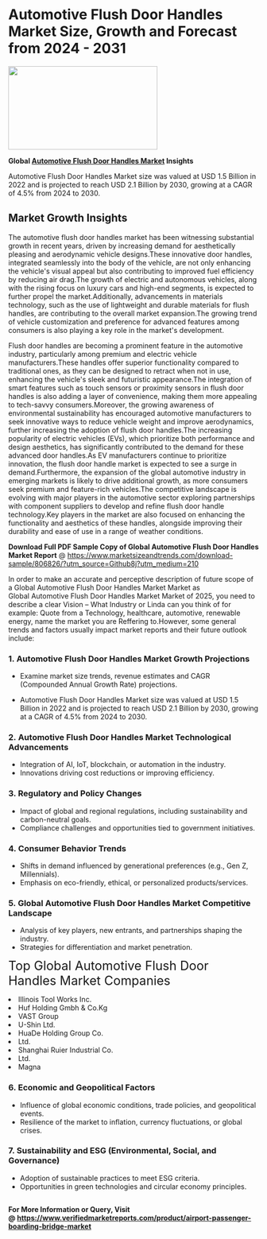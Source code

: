<H1>Automotive Flush Door Handles Market Size, Growth and Forecast from 2024 - 2031</H1><img class="aligncenter size-medium wp-image-584254" src="https://thirdeyenews.in/wp-content/uploads/2024/09/Global-Market-Research-300x168.jpeg" alt="" width="300" height="168" /><p><strong>Global&nbsp;<a href="https://www.marketsizeandtrends.com/download-sample/806826/?utm_source=Github8j?utm_medium=210">Automotive Flush Door Handles Market</a> Insights</strong></p><p>Automotive Flush Door Handles Market size was valued at USD 1.5 Billion in 2022 and is projected to reach USD 2.1 Billion by 2030, growing at a CAGR of 4.5% from 2024 to 2030.</p><p><h2>Market Growth Insights</h2> <p>The automotive flush door handles market has been witnessing substantial growth in recent years, driven by increasing demand for aesthetically pleasing and aerodynamic vehicle designs.These innovative door handles, integrated seamlessly into the body of the vehicle, are not only enhancing the vehicle's visual appeal but also contributing to improved fuel efficiency by reducing air drag.The growth of electric and autonomous vehicles, along with the rising focus on luxury cars and high-end segments, is expected to further propel the market.Additionally, advancements in materials technology, such as the use of lightweight and durable materials for flush handles, are contributing to the overall market expansion.The growing trend of vehicle customization and preference for advanced features among consumers is also playing a key role in the market's development.</p> <p>Flush door handles are becoming a prominent feature in the automotive industry, particularly among premium and electric vehicle manufacturers.These handles offer superior functionality compared to traditional ones, as they can be designed to retract when not in use, enhancing the vehicle's sleek and futuristic appearance.The integration of smart features such as touch sensors or proximity sensors in flush door handles is also adding a layer of convenience, making them more appealing to tech-savvy consumers.Moreover, the growing awareness of environmental sustainability has encouraged automotive manufacturers to seek innovative ways to reduce vehicle weight and improve aerodynamics, further increasing the adoption of flush door handles.The increasing popularity of electric vehicles (EVs), which prioritize both performance and design aesthetics, has significantly contributed to the demand for these advanced door handles.As EV manufacturers continue to prioritize innovation, the flush door handle market is expected to see a surge in demand.Furthermore, the expansion of the global automotive industry in emerging markets is likely to drive additional growth, as more consumers seek premium and feature-rich vehicles.The competitive landscape is evolving with major players in the automotive sector exploring partnerships with component suppliers to develop and refine flush door handle technology.Key players in the market are also focused on enhancing the functionality and aesthetics of these handles, alongside improving their durability and ease of use in a range of weather conditions.</p> <p><span class=""><strong>Download Full PDF Sample Copy of Global Automotive Flush Door Handles Market Report</strong> @ <a href="https://www.marketsizeandtrends.com/download-sample/806826/?utm_source=Github8j?utm_medium=210" target="_blank">https://www.marketsizeandtrends.com/download-sample/806826/?utm_source=Github8j?utm_medium=210</a></span></p><p>In order to make an accurate and perceptive description of future scope of a Global&nbsp;Automotive Flush Door Handles Market Market as Global&nbsp;Automotive Flush Door Handles Market Market of 2025, you need to describe a clear Vision &ndash; What Industry or Linda can you think of for example: Quote from a Technology, healthcare, automotive, renewable energy, name the market you are Reffering to.However, some general trends and factors usually impact market reports and their future outlook include:</p><h3>1.&nbsp;<strong>Automotive Flush Door Handles Market Growth Projections</strong></h3><ul><li>Examine market size trends, revenue estimates and CAGR (Compounded Annual Growth Rate) projections.</li><li><p>Automotive Flush Door Handles Market size was valued at USD 1.5 Billion in 2022 and is projected to reach USD 2.1 Billion by 2030, growing at a CAGR of 4.5% from 2024 to 2030.</p></li></ul><h3>2.&nbsp;<strong>Automotive Flush Door Handles Market Technological Advancements</strong></h3><ul><li>Integration of AI, IoT, blockchain, or automation in the industry.</li><li>Innovations driving cost reductions or improving efficiency.</li></ul><h3>3.&nbsp;<strong>Regulatory and Policy Changes</strong></h3><ul><li>Impact of global and regional regulations, including sustainability and carbon-neutral goals.</li><li>Compliance challenges and opportunities tied to government initiatives.</li></ul><h3>4.&nbsp;<strong>Consumer Behavior Trends</strong></h3><ul><li>Shifts in demand influenced by generational preferences (e.g., Gen Z, Millennials).</li><li>Emphasis on eco-friendly, ethical, or personalized products/services.</li></ul><h3>5.&nbsp;<strong>Global Automotive Flush Door Handles Market Competitive Landscape</strong></h3><ul><li>Analysis of key players, new entrants, and partnerships shaping the industry.</li><li>Strategies for differentiation and market penetration.</li></ul><p data-pm-slice="1 1 []"><span style="color: inherit; font-family: inherit; font-size: 25px;">Top Global Automotive Flush Door Handles Market Companies</span></p><div class="" data-test-id=""><p><li>Illinois Tool Works Inc.</li><li> Huf Holding Gmbh & Co.Kg</li><li> VAST Group</li><li> U-Shin Ltd.</li><li> HuaDe Holding Group Co.</li><li> Ltd.</li><li> Shanghai Ruier Industrial Co.</li><li> Ltd.</li><li> Magna</li></p></div><h3>6.&nbsp;<strong>Economic and Geopolitical Factors</strong></h3><ul><li>Influence of global economic conditions, trade policies, and geopolitical events.</li><li>Resilience of the market to inflation, currency fluctuations, or global crises.</li></ul><h3>7.&nbsp;<strong>Sustainability and ESG (Environmental, Social, and Governance)</strong></h3><ul><li>Adoption of sustainable practices to meet ESG criteria.</li><li>Opportunities in green technologies and circular economy principles.</li></ul><h2><strong style="font-size: 14px;">For More Information or Query, Visit @&nbsp;</strong><a style="background-color: #ffffff; font-size: 14px;" href="https://www.marketsizeandtrends.com/report/automotive-flush-door-handles-market/" target="_blank">https://www.verifiedmarketreports.com/product/airport-passenger-boarding-bridge-market</a></h2>
